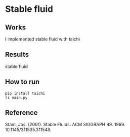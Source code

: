 # Stable fluid
## Works
I implemented stable fluid with taichi
## Results
stable fluid

## How to run
```
pip install taichi
ti main.py
```
## Reference
Stam, Jos. (2001). Stable Fluids. ACM SIGGRAPH 99. 1999. 10.1145/311535.311548. 


